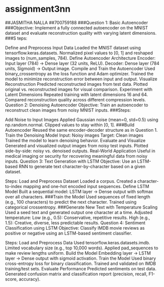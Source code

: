 # assignment3nn
##JASMITHA NALLA
##700759188
###Question 1: Basic Autoencoder
###Objective:
Implement a fully connected autoencoder on the MNIST dataset and evaluate reconstruction quality with varying latent dimensions. ###S teps:

Define and Preprocess Input Data
Loaded the MNIST dataset using tensorflow.keras.datasets.
Normalized pixel values to [0, 1] and reshaped images to (num_samples, 784).
Define Autoencoder Architecture
Encoder: Input layer (784) → Dense layer (32 units, ReLU).
Decoder: Dense layer (784 units, Sigmoid) → Output image.
Compile and Train the Autoencoder
Used binary_crossentropy as the loss function and Adam optimizer.
Trained the model to minimize reconstruction error between input and output.
Visualize Reconstruction
Predicted reconstructed images from test data.
Plotted original vs. reconstructed images for visual comparison.
Experiment with Latent Dimensions
Repeated training with latent dimensions 16 and 64.
Compared reconstruction quality across different compression levels.
Question 2: Denoising Autoencoder
Objective:
Train an autoencoder to reconstruct clean images from noisy MNIST inputs. ###Steps:

Add Noise to Input Images
Applied Gaussian noise (mean=0, std=0.5) using np.random.normal.
Clipped values to stay within [0, 1]. ###Build Autoencoder
Reused the same encoder-decoder structure as in Question 1.
Train the Denoising Model
Input: Noisy images
Target: Clean images
Trained the model to learn denoising behavior.
Evaluate and Visualize
Generated and visualized output images from noisy test inputs.
Plotted side-by-side: noisy vs. denoised outputs.
Real-World Application
Useful in medical imaging or security for recovering meaningful data from noisy inputs.
Question 3: Text Generation with LSTM
Objective:
Use an LSTM-based RNN to generate text character-by-character based on a given dataset.

Steps:
Load and Preprocess Dataset
Loaded a corpus.
Created a character-to-index mapping and one-hot encoded input sequences.
Define LSTM Model
Built a sequential model: LSTM layer → Dense output with softmax over all characters. ###Train the Model
Used sequences of fixed length (e.g., 100 characters) to predict the next character.
Trained using categorical crossentropy. ###Generate New Text with Temperature Scaling
Used a seed text and generated output one character at a time.
Adjusted temperature:
Low (e.g., 0.5): Conservative, repetitive results.
High (e.g., 1.5): Creative, diverse, less predictable results.
Question 4: Sentiment Classification using LSTM
Objective:
Classify IMDB movie reviews as positive or negative using an LSTM-based sentiment classifier.

Steps:
Load and Preprocess Data
Used tensorflow.keras.datasets.imdb.
Limited vocabulary size (e.g., top 10,000 words).
Applied pad_sequences to make review lengths uniform.
Build the Model
Embedding layer → LSTM layer → Dense output with sigmoid activation.
Train the Model
Used binary cross-entropy loss for binary classification.
Trained and validated on IMDB training/test sets.
Evaluate Performance
Predicted sentiments on test data.
Generated confusion matrix and classification report (precision, recall, F1-score, accuracy).
